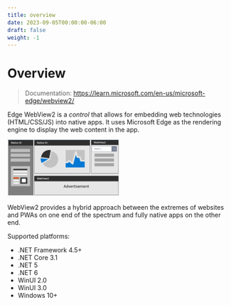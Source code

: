 ```yaml
---
title: overview
date: 2023-09-05T00:00:00-06:00
draft: false
weight: -1
---
```


# Overview
> Documentation: https://learn.microsoft.com/en-us/microsoft-edge/webview2/

Edge WebView2 is a *control* that allows for embedding web technologies (HTML/CSS/JS) into native apps. It uses Microsoft Edge as the rendering engine to display the web content in the app.

<img alt="A diagram showing an app with both native UI components and WebView2 controls" src="image.png" width="50%" height="50%">

WebView2 provides a hybrid approach between the extremes of websites and PWAs on one end of the spectrum and fully native apps on the other end.

Supported platforms:
- .NET Framework 4.5+
- .NET Core 3.1
- .NET 5
- .NET 6
- WinUI 2.0
- WinUI 3.0
- Windows 10+